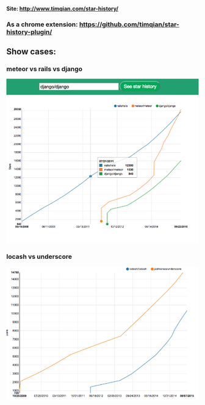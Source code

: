 #### Site: http://www.timqian.com/star-history/

### As a chrome extension: https://github.com/timqian/star-history-plugin/

## Show cases:

### meteor vs rails vs django
![](./assets/django.png)

### locash vs underscore
![lodash vs underscore](./assets/lodash_underscore.png)
